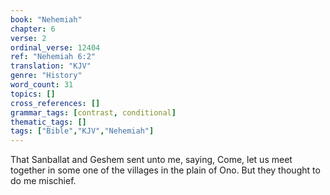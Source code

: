 ```yaml
---
book: "Nehemiah"
chapter: 6
verse: 2
ordinal_verse: 12404
ref: "Nehemiah 6:2"
translation: "KJV"
genre: "History"
word_count: 31
topics: []
cross_references: []
grammar_tags: [contrast, conditional]
thematic_tags: []
tags: ["Bible","KJV","Nehemiah"]
---
```

That Sanballat and Geshem sent unto me, saying, Come, let us meet together in some one of the villages in the plain of Ono. But they thought to do me mischief.
